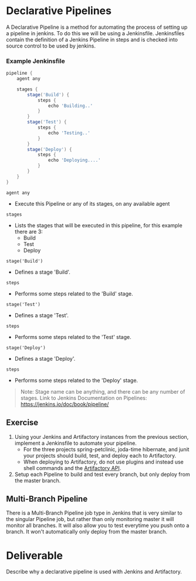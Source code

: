 # Declarative Pipelines

A Declarative Pipeline is a method for automating the process of setting up a pipeline in jenkins. To do this we will be using a Jenkinsfile. Jenkinsfiles contain the definition of a Jenkins Pipeline in steps and is checked into source control to be used by jenkins. 

### Example Jenkinsfile
```groovy
pipeline {
    agent any

    stages {
        stage('Build') {
            steps {
                echo 'Building..'
            }
        }
        stage('Test') {
            steps {
                echo 'Testing..'
            }
        }
        stage('Deploy') {
            steps {
                echo 'Deploying....'
            }
        }
    }
}
```

``` agent any ```
- Execute this Pipeline or any of its stages, on any available agent

``` stages ```
- Lists the stages that will be executed in this pipeline, for this example there are 3:
	- Build
	- Test
	- Deploy

``` stage('Build') ```
- Defines a stage 'Build'.

``` steps ```
- Performs some steps related to the 'Build' stage.

``` stage('Test') ```
- Defines a stage 'Test'.

``` steps ```
- Performs some steps related to the 'Test' stage.

``` stage('Deploy') ```
- Defines a stage 'Deploy'.

``` steps ```
- Performs some steps related to the 'Deploy' stage.

> Note: Stage name can be anything, and there can be any number of stages. Link to Jenkins Documentation on Pipelines: https://jenkins.io/doc/book/pipeline/

## Exercise

1. Using your Jenkins and Artifactory instances from the previous section, implement a Jenkinsfile to automate your pipeline. 
    - For the three projects spring-petclinic, joda-time hibernate, and junit your projects should build, test, and deploy each to Artifactory.
    - When deploying to Artifactory, do not use plugins and instead use shell commands and the [Artifactory API](https://www.jfrog.com/confluence/display/JFROG/Artifactory+REST+API).
2. Setup each Pipeline to build and test every branch, but only deploy from the master branch. 

## Multi-Branch Pipeline
There is a Multi-Branch Pipeline job type in Jenkins that is very similar to the singular Pipeline job, but rather than only monitoring master it will monitor all branches. It will also allow you to test everytime you push onto a branch. It won't automatically only deploy from the master branch.



# Deliverable

Describe why a declarative pipeline is used with Jenkins and Artifactory.
